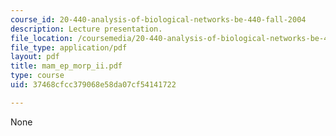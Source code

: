 ```yaml
---
course_id: 20-440-analysis-of-biological-networks-be-440-fall-2004
description: Lecture presentation.
file_location: /coursemedia/20-440-analysis-of-biological-networks-be-440-fall-2004/37468cfcc379068e58da07cf54141722_mam_ep_morp_ii.pdf
file_type: application/pdf
layout: pdf
title: mam_ep_morp_ii.pdf
type: course
uid: 37468cfcc379068e58da07cf54141722

---
```

None
